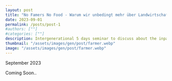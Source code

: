 ```yaml
---
layout: post
title: "No Famers No Food - Warum wir unbedingt mehr über Landwirtschaft reden müssen"
date: 2023-09-01
permalink: /posts/post-1
#authors: [""]
#categories: [""]
description: Intergenerational 5 days seminar to discuss about the inpact of agriculture and give insights.
thumbnail: "/assets/images/gen/post/farmer.webp"
image: "/assets/images/gen/post/farmer.webp"
---
```


September 2023

Coming Soon..